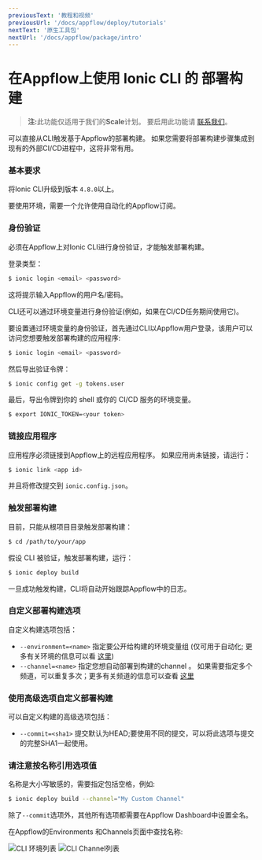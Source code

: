 ```yaml
---
previousText: '教程和视频'
previousUrl: '/docs/appflow/deploy/tutorials'
nextText: '原生工具包'
nextUrl: '/docs/appflow/package/intro'
---
```


# 在Appflow上使用 Ionic CLI 的 部署构建

<blockquote>
  <p><b>注:</b>此功能仅适用于我们的<b>Scale</b>计划。 要启用此功能请 <a href="/sales">联系我们</a>。</p>
</blockquote>

可以直接从CLI触发基于Appflow的部署构建。 如果您需要将部署构建步骤集成到现有的外部CI/CD进程中，这将非常有用。

### 基本要求

将Ionic CLI升级到版本 `4.8.0`以上。

要使用环境，需要一个允许使用自动化的Appflow订阅。

### 身份验证

必须在Appflow上对Ionic CLI进行身份验证，才能触发部署构建。

登录类型：

```bash
$ ionic login <email> <password>
```

这将提示输入Appflow的用户名/密码。

CLI还可以通过环境变量进行身份验证(例如，如果在CI/CD任务期间使用它)。

要设置通过环境变量的身份验证，首先通过CLI以Appflow用户登录，该用户可以访问您想要触发部署构建的应用程序:

```bash
$ ionic login <email> <password>
```

然后导出验证令牌：

```bash
$ ionic config get -g tokens.user
```

最后，导出令牌到你的 shell 或你的 CI/CD 服务的环境变量。

```bash
$ export IONIC_TOKEN=<your token>
```

### 链接应用程序

应用程序必须链接到Appflow上的远程应用程序。 如果应用尚未链接，请运行：

```bash
$ ionic link <app id>
```

并且将修改提交到 `ionic.config.json`。

### 触发部署构建

目前，只能从根项目目录触发部署构建：

```bash
$ cd /path/to/your/app
```

假设 CLI 被验证，触发部署构建，运行：

```bash
$ ionic deploy build
```

一旦成功触发构建，CLI将自动开始跟踪Appflow中的日志。

### 自定义部署构建选项

自定义构建选项包括：

* `--environment=<name>` 指定要公开给构建的环境变量组 (仅可用于自动化; 更多有关环境的信息可以看 [这里](/docs/appflow/environments/))
* `--channel=<name>` 指定您想自动部署到构建的channel 。 如果需要指定多个频道，可以重复多次；更多有关频道的信息可以查看 [这里](/docs/appflow/deploy/channels/)

### 使用高级选项自定义部署构建

可以自定义构建的高级选项包括：

* `--commit=<sha1>` 提交默认为HEAD;要使用不同的提交，可以将此选项与提交的完整SHA1一起使用。

### 请注意按名称引用选项值

名称是大小写敏感的，需要指定包括空格，例如:

```bash
$ ionic deploy build --channel="My Custom Channel"
```

除了`--commit`选项外，其他所有选项都需要在Appflow Dashboard中设置全名。

在Appflow的Environments 和Channels页面中查找名称:

![CLI 环境列表](/docs/v4/assets/img/appflow/cli-environments-list.png) ![CLI Channel列表](/docs/v4/assets/img/appflow/cli-channels-list.png)